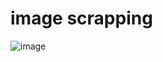 # image scrapping
![image](https://github.com/user-attachments/assets/cdf54441-c124-4272-b6c9-aa6833c08314)
